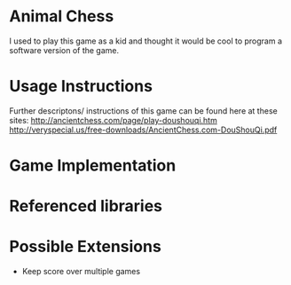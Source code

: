 Animal Chess
=============

I used to play this game as a kid and thought it would be cool to program a software version of the
game.

Usage Instructions
====================


Further descriptons/ instructions of this game can be found here at these sites:
http://ancientchess.com/page/play-doushouqi.htm
http://veryspecial.us/free-downloads/AncientChess.com-DouShouQi.pdf

Game Implementation
====================


Referenced libraries
====================


Possible Extensions
====================
- Keep score over multiple games

